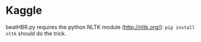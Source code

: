 Kaggle
======

beatHBR.py requires the python NLTK module (http://nltk.org/): `pip install nltk` should do the trick.